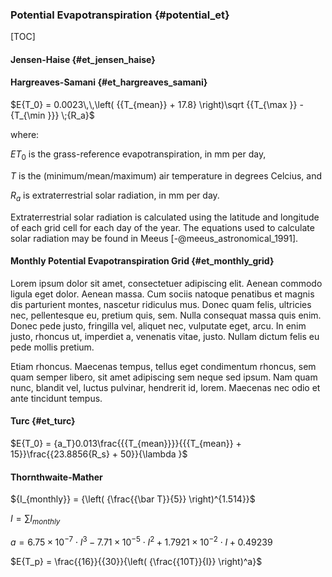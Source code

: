 ### Potential Evapotranspiration {#potential_et}

[TOC]

#### Jensen-Haise {#et_jensen_haise}


#### Hargreaves-Samani {#et_hargreaves_samani}

$E{T_0} = 0.0023\,\,\left( {{T_{mean}} + 17.8} \right)\sqrt {{T_{\max }} - {T_{\min }}} \;{R_a}$

where:

$E{T_0}$ is the grass-reference evapotranspiration, in mm per day,

$T$ is the (minimum/mean/maximum) air temperature in degrees Celcius, and

$R_a$ is extraterrestrial solar radiation, in mm per day.

Extraterrestrial solar radiation is calculated using the latitude and longitude of each grid cell for each day of the year. The equations used to calculate solar radiation may be found in Meeus [-@meeus_astronomical_1991].

#### Monthly Potential Evapotranspiration Grid {#et_monthly_grid}

Lorem ipsum dolor sit amet, consectetuer adipiscing elit. Aenean commodo ligula eget dolor. Aenean massa. Cum sociis natoque penatibus et magnis dis parturient montes, nascetur ridiculus mus. Donec quam felis, ultricies nec, pellentesque eu, pretium quis, sem. Nulla consequat massa quis enim. Donec pede justo, fringilla vel, aliquet nec, vulputate eget, arcu. In enim justo, rhoncus ut, imperdiet a, venenatis vitae, justo. Nullam dictum felis eu pede mollis pretium.

Etiam rhoncus. Maecenas tempus, tellus eget condimentum rhoncus, sem quam semper libero, sit amet adipiscing sem neque sed ipsum. Nam quam nunc, blandit vel, luctus pulvinar, hendrerit id, lorem. Maecenas nec odio et ante tincidunt tempus.

#### Turc {#et_turc}

$E{T_0} = {a_T}0.013\frac{{{T_{mean}}}}{{{T_{mean}} + 15}}\frac{{23.8856{R_s} + 50}}{\lambda }$

#### Thornthwaite-Mather

${I_{monthly}} = {\left( {\frac{{\bar T}}{5}} \right)^{1.514}}$

$I = \sum {{I_{monthly}}}$

$a = 6.75 \times {10^{ - 7}} \cdot {I^3} - 7.71 \times {10^{ - 5}} \cdot {I^2} + 1.7921 \times {10^{ - 2}} \cdot I + 0.49239$

$E{T_p} = \frac{{16}}{{30}}{\left( {\frac{{10T}}{I}} \right)^a}$
